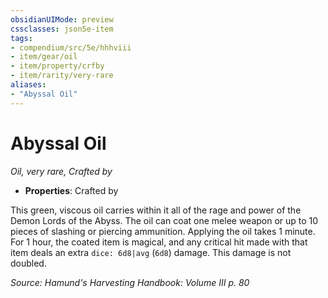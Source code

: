 ```yaml
---
obsidianUIMode: preview
cssclasses: json5e-item
tags:
- compendium/src/5e/hhhviii
- item/gear/oil
- item/property/crfby
- item/rarity/very-rare
aliases: 
- "Abyssal Oil"
---
```

# Abyssal Oil
*Oil, very rare, Crafted by*  

- **Properties**: Crafted by

This green, viscous oil carries within it all of the rage and power of the Demon Lords of the Abyss. The oil can coat one melee weapon or up to 10 pieces of slashing or piercing ammunition. Applying the oil takes 1 minute. For 1 hour, the coated item is magical, and any critical hit made with that item deals an extra `dice: 6d8|avg` (`6d8`) damage. This damage is not doubled.

*Source: Hamund's Harvesting Handbook: Volume III p. 80*